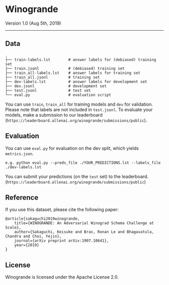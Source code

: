 # Winogrande 

Version 1.0 (Aug 5th, 2019)

- - - 

## Data

    .
    ├── train-labels.lst		# answer labels for (debiased) training set
    ├── train.jsonl				# (debiased) training set
    ├── train_all-labels.lst	# answer labels for training set
    ├── train_all.jsonl			# training set 
    ├── dev-labels.lst			# answer labels for development set
    ├── dev.jsonl				# development set
    ├── test.jsonl				# test set
    └── eval.py					# evaluation script
    
You can use `train`, `train_all` for training models and `dev` for validation.
Please note that labels are not included in `test.jsonl`. To evaluate your models, make a submission to our leaderboard (`https://leaderboard.allenai.org/winogrande/submissions/public`).


## Evaluation

You can use `eval.py` for evaluation on the dev split, which yields `metrics.json`. 

    e.g. python eval.py --preds_file ./YOUR_PREDICTIONS.lst --labels_file ./dev-labels.lst

You can submit your predictions (on the `test` set) to the leaderboard. (`https://leaderboard.allenai.org/winogrande/submissions/public`)

    
## Reference
If you use this dataset, please cite the following paper:

	@article{sakaguchi2019winogrande,
	    title={WINOGRANDE: An Adversarial Winograd Schema Challenge at Scale},
	    author={Sakaguchi, Keisuke and Bras, Ronan Le and Bhagavatula, Chandra and Choi, Yejin},
	    journal={arXiv preprint arXiv:1907.10641},
	    year={2019}
	}


## License 

Winogrande is licensed under the Apache License 2.0.
